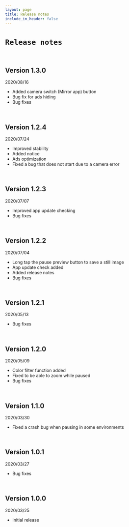 ```yaml
---
layout: page
title: Release notes
include_in_header: false
---
```


# `Release notes`
<br>

## **Version 1.3.0**
2020/08/16
- Added camera switch (Mirror app) button
- Bug fix for ads hiding
- Bug fixes

<br>

## **Version 1.2.4**
2020/07/24
- Improved stability
- Added notice
- Ads optimization
- Fixed a bug that does not start due to a camera error

<br>

## **Version 1.2.3**
2020/07/07
- Improved app update checking
- Bug fixes

<br>

## **Version 1.2.2**
2020/07/04
- Long tap the pause preview button to save a still image
- App update check added
- Added release notes
- Bug fixes

<br>

## **Version 1.2.1**
2020/05/13
- Bug fixes

<br>

## **Version 1.2.0**
2020/05/09
- Color filter function added
- Fixed to be able to zoom while paused
- Bug fixes

<br>

## **Version 1.1.0**
2020/03/30
- Fixed a crash bug when pausing in some environments

<br>

## **Version 1.0.1**
2020/03/27
- Bug fixes

<br>

## **Version 1.0.0**
2020/03/25
- Initial release

<br>